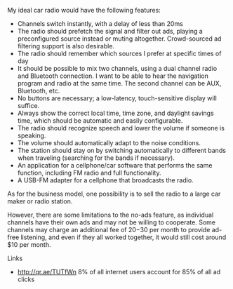 My ideal car radio would have the following features:

* Channels switch instantly, with a delay of less than 20ms
* The radio should prefetch the signal and filter out ads, playing a preconfigured source instead or muting altogether. Crowd-sourced ad filtering support is also desirable.
* The radio should remember which sources I prefer at specific times of day
* It should be possible to mix two channels, using a dual channel radio and Bluetooth connection. I want to be able to hear the navigation program and radio at the same time. The second channel can be AUX, Bluetooth, etc.
* No buttons are necessary; a low-latency, touch-sensitive display will suffice.
* Always show the correct local time, time zone, and daylight savings time, which should be automatic and easily configurable.
* The radio should recognize speech and lower the volume if someone is speaking.
* The volume should automatically adapt to the noise conditions.
* The station should stay on by switching automatically to different bands when traveling (searching for the bands if necessary).
* An application for a cellphone/car software that performs the same function, including FM radio and full functionality.
* A USB-FM adapter for a cellphone that broadcasts the radio.

As for the business model, one possibility is to sell the radio to a large car maker or radio station.

However, there are some limitations to the no-ads feature, as individual channels have their own ads and may not be willing to cooperate. Some channels may charge an additional fee of $20-$30 per month to provide ad-free listening, and even if they all worked together, it would still cost around $10 per month.

Links 
*  http://qr.ae/TUTfWn 8% of all internet users account for 85% of all ad clicks
